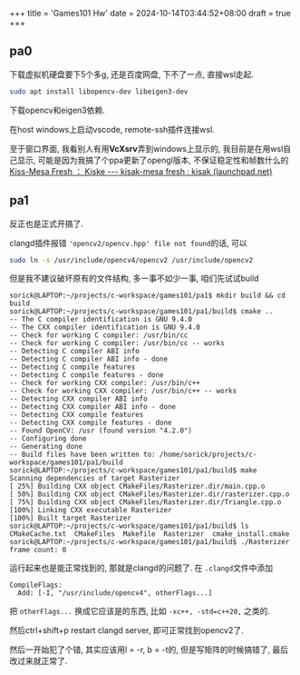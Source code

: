 +++
title = 'Games101 Hw'
date = 2024-10-14T03:44:52+08:00
draft = true
+++

## pa0

下载虚拟机硬盘要下5个多g, 还是百度网盘, 下不了一点, 直接wsl走起.

```bash
sudo apt install libopencv-dev libeigen3-dev
```

下载opencv和eigen3依赖.

在host windows上启动vscode, remote-ssh插件连接wsl.

至于窗口界面, 我看别人有用**VcXsrv**弄到windows上显示的, 我目前是在用wsl自己显示, 可能是因为我搞了个ppa更新了opengl版本, 不保证稳定性和帧数什么的[Kiss-Mesa Fresh ： Kiske --- kisak-mesa fresh : kisak (launchpad.net)](https://launchpad.net/~kisak/+archive/ubuntu/kisak-mesa)

## pa1

反正也是正式开搞了.

clangd插件报错 `'opencv2/opencv.hpp' file not found`的话, 可以

```bash
sudo ln -s /usr/include/opencv4/opencv2 /usr/include/opencv2
```

但是我不建议破坏原有的文件结构, 多一事不如少一事, 咱们先试试build

```
sorick@LAPTOP:~/projects/c-workspace/games101/pa1$ mkdir build && cd build
sorick@LAPTOP:~/projects/c-workspace/games101/pa1/build$ cmake ..
-- The C compiler identification is GNU 9.4.0
-- The CXX compiler identification is GNU 9.4.0
-- Check for working C compiler: /usr/bin/cc
-- Check for working C compiler: /usr/bin/cc -- works
-- Detecting C compiler ABI info
-- Detecting C compiler ABI info - done
-- Detecting C compile features
-- Detecting C compile features - done
-- Check for working CXX compiler: /usr/bin/c++
-- Check for working CXX compiler: /usr/bin/c++ -- works
-- Detecting CXX compiler ABI info
-- Detecting CXX compiler ABI info - done
-- Detecting CXX compile features
-- Detecting CXX compile features - done
-- Found OpenCV: /usr (found version "4.2.0")
-- Configuring done
-- Generating done
-- Build files have been written to: /home/sorick/projects/c-workspace/games101/pa1/build
sorick@LAPTOP:~/projects/c-workspace/games101/pa1/build$ make
Scanning dependencies of target Rasterizer
[ 25%] Building CXX object CMakeFiles/Rasterizer.dir/main.cpp.o
[ 50%] Building CXX object CMakeFiles/Rasterizer.dir/rasterizer.cpp.o
[ 75%] Building CXX object CMakeFiles/Rasterizer.dir/Triangle.cpp.o
[100%] Linking CXX executable Rasterizer
[100%] Built target Rasterizer
sorick@LAPTOP:~/projects/c-workspace/games101/pa1/build$ ls
CMakeCache.txt  CMakeFiles  Makefile  Rasterizer  cmake_install.cmake
sorick@LAPTOP:~/projects/c-workspace/games101/pa1/build$ ./Rasterizer
frame count: 0
```

运行起来也是能正常找到的, 那就是clangd的问题了. 在 `.clangd`文件中添加

```
CompileFlags:
  Add: [-I, "/usr/include/opencv4", otherFlags...]
```

把 `otherFlags...` 换成它应该是的东西, 比如 `-xc++, -std=c++20,` 之类的.

然后ctrl+shift+p restart clangd server, 即可正常找到opencv2了.

然后一开始犯了个错, 其实应该用l = -r, b = -t的, 但是写矩阵的时候搞错了, 最后改过来就正常了.

